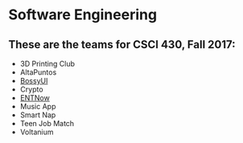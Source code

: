 # Software Engineering

## These are the teams for CSCI 430, Fall 2017:

* 3D Printing Club
* AltaPuntos
* [BossyUI](BOSSYUI.md)
* Crypto
* [ENTNow](ENTNow.md)
* Music App
* Smart Nap
* Teen Job Match
* Voltanium
